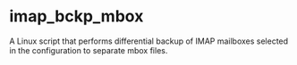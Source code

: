 # imap_bckp_mbox
A Linux script that performs differential backup of IMAP mailboxes selected in the configuration to separate mbox files.
